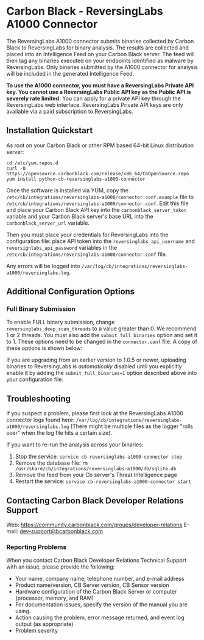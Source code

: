 # Carbon Black - ReversingLabs A1000 Connector

The ReversingLabs A1000 connector submits binaries collected by Carbon Black to ReversingLabs
for binary analysis. The results are collected and placed into an Intelligence
Feed on your Carbon Black server. The feed will then tag any binaries executed on your
endpoints identified as malware by ReversingLabs. Only binaries submitted by the A1000 connector
for analysis will be included in the generated Intelligence Feed.

**To use the A1000 connector, you must have a ReversingLabs Private API key. You cannot use a ReversingLabs
Public API key as the Public API is severely rate limited.** You can
apply for a private API key through the ReversingLabs web interface. ReversingLabs Private API keys
are only available via a paid subscription to ReversingLabs.

## Installation Quickstart

As root on your Carbon Black or other RPM based 64-bit Linux distribution server:
```
cd /etc/yum.repos.d
curl -O https://opensource.carbonblack.com/release/x86_64/CbOpenSource.repo
yum install python-cb-reversinglabs-a1000-connector
```

Once the software is installed via YUM, copy the `/etc/cb/integrations/reversinglabs-a1000/connector.conf.example` file to
`/etc/cb/integrations/reversinglabs-a1000/connector.conf`. Edit this file and place your Carbon Black API key into the
`carbonblack_server_token` variable and your Carbon Black server's base URL into the `carbonblack_server_url` variable.

Then you must place your credentials for ReversingLabs into the configuration file: place API token
into the `reversinglabs_api_username` and `reversignlabs_api_password` variables in the
`/etc/cb/integrations/reversinglabs-a1000/connector.conf` file.

Any errors will be logged into `/var/log/cb/integrations/reversinglabs-a1000/reversinglabs.log`.

## Additional Configuration Options

### Full Binary Submission

To enable FULL binary submission, change `reversinglabs_deep_scan_threads` to a value greater than 0. We recommend 1 or 2 threads.
You must also add the `submit_full_binaries` option and set it to 1.  These options need to be changed in the `connector.conf` file.
A copy of these options is shown below:

If you are upgrading from an earlier version to 1.0.5 or newer, uploading binaries to ReversingLabs is *automatically* disabled until
you explicitly enable it by adding the `submit_full_binaries=1` option described above into your configuration file.

## Troubleshooting

If you suspect a problem, please first look at the ReversingLabs A1000 connector logs found here:
`/var/log/cb/integrations/reversinglabs-a1000/reversinglabs.log`
(There might be multiple files as the logger "rolls over" when the log file hits a certain size).

If you want to re-run the analysis across your binaries:

1. Stop the service: `service cb-reversinglabs-a1000-connector stop`
2. Remove the database file: `rm /usr/share/cb/integrations/reversinglabs-a1000/db/sqlite.db`
3. Remove the feed from your Cb server's Threat Intelligence page
4. Restart the service: `service cb-reversinglabs-a1000-connector start`

## Contacting Carbon Black Developer Relations Support

Web: https://community.carbonblack.com/groups/developer-relations
E-mail: dev-support@bcarbonblack.com

### Reporting Problems

When you contact Carbon Black Developer Relations Technical Support with an issue, please provide the following:

* Your name, company name, telephone number, and e-mail address
* Product name/version, CB Server version, CB Sensor version
* Hardware configuration of the Carbon Black Server or computer (processor, memory, and RAM)
* For documentation issues, specify the version of the manual you are using.
* Action causing the problem, error message returned, and event log output (as appropriate)
* Problem severity

